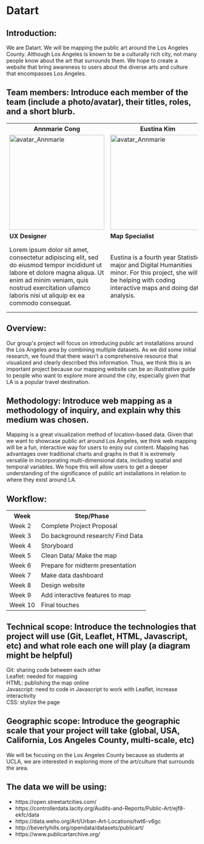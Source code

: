 # Datart
## Introduction:
We are Datart. We will be mapping the public art around the Los Angeles County. Although Los Angeles is known to be a culturally rich city, not many people know about the art that surrounds them. We hope to create a website that bring awareness to users about the diverse arts and culture that encompasses Los Angeles.
## Team members: Introduce each member of the team (include a photo/avatar), their titles, roles, and a short blurb.
<table>
  <tr>
    <th>Annmarie Cong</th>
    <th>Eustina Kim</th> 
    <th>Michelle Lee</th>
  </tr>
  <tr>
    <td><img src="https://media.discordapp.net/attachments/694477786131202048/829939480735645737/image0.jpg" alt = "avatar_Annmarie" width="250"/></td>
    <td><img src="https://media.discordapp.net/attachments/694477786131202048/829939480735645737/image0.jpg" alt = "avatar_Annmarie" width="250"/></td>
    <td><img src="https://user-images.githubusercontent.com/56007288/114282980-28c8f900-99fc-11eb-887e-d67a16ef429e.png" alt = "avatar_Michelle" width="250"/></td>
  </tr>
  <tr>
    <td><b>UX Designer</b></td>
    <td><b>Map Specialist</b></td>
    <td><b>Data Specialist</b></td>
  </tr>
  <tr>
    <td>Lorem ipsum dolor sit amet, consectetur adipiscing elit, sed do eiusmod tempor incididunt ut labore et dolore magna aliqua. Ut enim ad minim veniam, quis nostrud exercitation ullamco laboris nisi ut aliquip ex ea commodo consequat.</td>
    <td>Eustina is a fourth year Statistics major and Digital Humanities minor. For this project, she will be helping with coding interactive maps and doing data analysis.</td>
    <td>Michelle is a third year Statistics major and Digital Humanities minor. She has experience with data analysis and visualization. For this project, she will help with sourcing, cleaning, and processing the data as well as providing insights/ideas to help with the project.</td>
</table> 

## Overview:
Our group's project will focus on introducing public art installations around the Los Angeles area by combining multiple datasets. As we did some initial research, we found that there wasn't a comprehensive resource that visualized and clearly described this information. Thus, we think this is an important project because our mapping website can be an illustrative guide to people who want to explore more around the city, especially given that LA is a popular travel destination.

## Methodology: Introduce web mapping as a methodology of inquiry, and explain why this medium was chosen.
Mapping is a great visualization method of location-based data. Given that we want to showcase public art around Los Angeles, we think web mapping will be a fun, interactive way for users to enjoy our content. Mapping has advantages over traditional charts and graphs in that it is extremely versatile in incorporating multi-dimensional data, including spatial and temporal variables. We hope this will allow users to get a deeper understanding of the significance of public art installations in relation to where they exist around LA.
## Workflow:
<table>
  <tr>
    <th>Week</th>
    <th>Step/Phase</th> 
  </tr>
  <tr>
    <td>Week 2</td>
    <td>Complete Project Proposal</td>
  </tr>
  <tr>
    <td>Week 3</td>
    <td>Do background research/ Find Data</td>
  </tr>
  <tr>
    <td>Week 4</td>
    <td>Storyboard</td>
  </tr>
  <tr>
    <td>Week 5</td>
    <td>Clean Data/ Make the map</td>
  </tr> 
  <tr>
    <td>Week 6</td>
    <td>Prepare for midterm presentation</td>
  </tr>
  <tr>
    <td>Week 7</td>
    <td>Make data dashboard</td>
  </tr>
  <tr>
    <td>Week 8</td>
    <td>Design website</td>
  </tr>
  <tr>
    <td>Week 9</td>
    <td>Add interactive features to map</td>
  </tr>
  <tr>
    <td>Week 10</td>
    <td>Final touches</td>
  </tr>
</table> 

## Technical scope: Introduce the technologies that project will use (Git, Leaflet, HTML, Javascript, etc) and what role each one will play (a diagram might be helpful)
Git: sharing code between each other  
Leaflet: needed for mapping  
HTML: publishing the map online  
Javascript: need to code in Javascript to work with Leaflet, increase interactivity  
CSS: stylize the page

## Geographic scope: Introduce the geographic scale that your project will take (global, USA, California, Los Angeles County, multi-scale, etc)
We will be focusing on the Los Angeles County because as students at UCLA, we are interested in exploring more of the art/culture that surrounds the area.

## The data we will be using:
<ul>
  <li>https://open.streetartcities.com/</li>
  <li>https://controllerdata.lacity.org/Audits-and-Reports/Public-Art/ejf8-ekfc/data</li>
  <li>https://data.weho.org/Art/Urban-Art-Locations/twt6-v6gc</li>
  <li>http://beverlyhills.org/opendata/datasets/publicart/</li>
  <li>https://www.publicartarchive.org/</li>
</ul>

